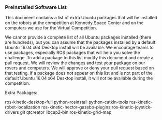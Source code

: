### Preinstalled Software List

This document contains a list of extra Ubuntu packages that will be installed on the robots at the competition at Kennedy Space Center and on the computers we use for the Virtual Competition.

We cannot provide a complete list of all Ubuntu packages installed (there are hundreds), but you can assume that the packages installed by a default Ubuntu 16.04 x64 Desktop install will be available. We encourage teams to use packages, especially ROS packages that will help you solve the challenge. To add a package to this list modify this document and create a pull request. We will review the changes and test your package on our rovers and computers. We will approve or deny your pull request based on that testing. If a package does not appear on this list and is not part of the default Ubuntu 16.04 x64 Desktop install, it will not be available during the competition.

Extra Packages:

ros-kinetic-desktop-full
python-rosinstall
python-catkin-tools
ros-kinetic-robot-localization
ros-kinetic-hector-gazebo-plugins
ros-kinetic-joystick-drivers
git
qtcreator
libcap2-bin
ros-kinetic-grid-map


